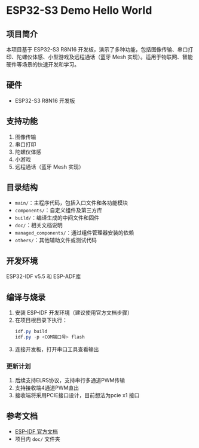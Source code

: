 # ESP32-S3 Demo Hello World

## 项目简介

本项目基于 ESP32-S3 R8N16 开发板，演示了多种功能，包括图像传输、串口打印、陀螺仪体感、小型游戏及远程通话（蓝牙 Mesh 实现）。适用于物联网、智能硬件等场景的快速开发和学习。

## 硬件

- ESP32-S3 R8N16 开发板

## 支持功能

1. 图像传输
2. 串口打印
3. 陀螺仪体感
4. 小游戏
5. 远程通话（蓝牙 Mesh 实现）

## 目录结构

- `main/`：主程序代码，包括入口文件和各功能模块
- `components/`：自定义组件及第三方库
- `build/`：编译生成的中间文件和固件
- `doc/`：相关文档说明
- `managed_components/`：通过组件管理器安装的依赖
- `others/`：其他辅助文件或测试代码

## 开发环境

ESP32-IDF v5.5 和 ESP-ADF库

## 编译与烧录

1. 安装 ESP-IDF 开发环境（建议使用官方文档步骤）
2. 在项目根目录下执行：
   ```powershell
   idf.py build
   idf.py -p <COM端口号> flash
   ```
3. 连接开发板，打开串口工具查看输出

### 更新计划

1. 后续支持ELRS协议，支持串行多通道PWM传输
2. 支持接收端4通道PWM直出
3. 接收端将采用PCIE接口设计，目前想法为pcie x1 接口

## 参考文档

- [ESP-IDF 官方文档](https://docs.espressif.com/projects/esp-idf/zh_CN/latest/esp32s3/index.html)
- 项目内 `doc/` 文件夹